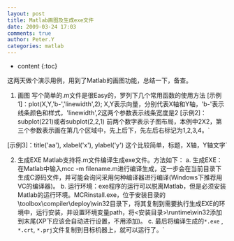 ```yaml
---
layout: post
title: Matlab画图及生成exe文件
date: 2009-03-24 17:03
comments: true
author: Peter.Y
categories: matlab
---
```


* content
{:toc}



这两天做个演示用例，用到了Matlab的画图功能，总结一下，备查。

1. 画图
写个简单的.m文件是很Easy的，罗列下几个常用函数的使用方法
[示例1]：plot(X,Y,'b-','linewidth',2);
X,Y表示向量，分别代表X轴和Y轴，'b-'表示线条颜色和样式，'linewidth',2这两个参数表示线条宽度是2
[示例2]：subplot(221)或者subplot(2,2,1)
前两个数字表示子图布局，本例中2X2，第三个参数表示画在第几个区域中，先上后下，先左后右标记为1,2,3,4。`

[示例3]：title('aa'), xlabel('x'), ylabel('y')
这个比较简单，标题，X轴，Y轴文字`

2. 生成EXE
Matlab支持将.m文件编译生成exe文件。方法如下：
a. 生成EXE：在Matlab中输入mcc -m filename.m进行编译生成，这一步会在当前目录下生成C源码文件，并可能会询问采用何种编译器进行编译(Windows下推荐用VC的编译器)。
b. 运行环境：exe程序的运行可以脱离Matlab，但是必须安装Matlab的运行环境。MCRinstall.exe，位于安装目录的\toolbox\compiler\deploy\win32目录下，将其复制到需要执行生成EXE的环境中，运行安装，并设置环境变量path，将<安装目录>\runtime\win32添加到末尾(XP下应该会自动进行设置，不用添加)。
c. 最后将编译生成的`*.exe` , `*.crt`, `*.prj`文件复制到目标机器上，就可以运行了。`
